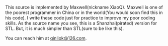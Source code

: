 
This source is implemented by Maxwell(nickname XiaoQ). Maxwell is one of the poorest programmer
in China or in the world(You would soon find this in his code). I write these code just for practice
to improve my poor coding skills.
As the source name you see, this is a Shanzhai(pirated) version for STL. But, it is much simpler
than STL(sure to be like this).

You can reach him at qinliok@126.com.